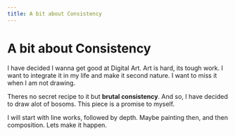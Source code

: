 ```yaml
---
title: A bit about Consistency
---
```

# A bit about Consistency

I have decided I wanna get good at Digital Art.
Art is hard, its tough work. I want to integrate it in my life and make it second nature.
I want to miss it when I am not drawing. 

Theres no secret recipe to it but **brutal consistency**. And so, I have decided to draw alot of bosoms. 
This piece is a promise to myself. 

I will start with line works, followed by depth. Maybe painting then, and then composition.
Lets make it happen.
